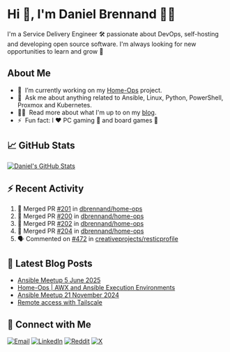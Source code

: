 # Hi 👋, I'm Daniel Brennand 👨‍💻

I'm a Service Delivery Engineer 🛠 passionate about DevOps, self-hosting and developing open source software. I'm always looking for new opportunities to learn and grow 🌱

## About Me

- 🔭 &nbsp;I’m currently working on my [Home-Ops](https://github.com/dbrennand/home-ops) project.
- 💬 &nbsp;Ask me about anything related to Ansible, Linux, Python, PowerShell, Proxmox and Kubernetes.
- 👨‍💻 &nbsp;Read more about what I'm up to on my [blog](https://dbren.uk).
- ⚡ &nbsp;Fun fact: I ❤️ PC gaming 👾 and board games 🎲

## 📈 GitHub Stats

[![Daniel's GitHub Stats](https://github-readme-stats.vercel.app/api?username=dbrennand&show_icons=true&count_private=true&hide_border=true&theme=dark)](https://github.com/anuraghazra/github-readme-stats)

## ⚡ Recent Activity

<!--START_SECTION:activity-->
1. 🎉 Merged PR [#201](https://github.com/dbrennand/home-ops/pull/201) in [dbrennand/home-ops](https://github.com/dbrennand/home-ops)
2. 🎉 Merged PR [#200](https://github.com/dbrennand/home-ops/pull/200) in [dbrennand/home-ops](https://github.com/dbrennand/home-ops)
3. 🎉 Merged PR [#202](https://github.com/dbrennand/home-ops/pull/202) in [dbrennand/home-ops](https://github.com/dbrennand/home-ops)
4. 🎉 Merged PR [#204](https://github.com/dbrennand/home-ops/pull/204) in [dbrennand/home-ops](https://github.com/dbrennand/home-ops)
5. 🗣 Commented on [#472](https://github.com/creativeprojects/resticprofile/issues/472#issuecomment-3007461137) in [creativeprojects/resticprofile](https://github.com/creativeprojects/resticprofile)
<!--END_SECTION:activity-->

## 📝 Latest Blog Posts

<!-- BLOG-POST-LIST:START -->
- [Ansible Meetup 5 June 2025](https://danielbrennand.com/blog/ansible-meetup-5-june/)
- [Home-Ops | AWX and Ansible Execution Environments](https://danielbrennand.com/blog/homeops-ansible-ee/)
- [Ansible Meetup 21 November 2024](https://danielbrennand.com/blog/ansible-meetup-21-november/)
- [Remote access with Tailscale](https://danielbrennand.com/blog/tailscale/)
<!-- BLOG-POST-LIST:END -->

## 💬 Connect with Me

[![Email](https://img.shields.io/badge/Email-D14836?style=flat&logo=gmail&logoColor=white)](mailto:contact@danielbrennand.com) [![LinkedIn](https://img.shields.io/badge/Linkedin-%230077B5.svg?style=flat&logo=linkedin&logoColor=white)](https://www.linkedin.com/in/dbrenuk) [![Reddit](https://img.shields.io/badge/Reddit-FF4500?style=flat&logo=reddit&logoColor=white)](https://www.reddit.com/user/dbrenuk) [![X](https://img.shields.io/badge/X-%23000000.svg?style=flat&logo=X&logoColor=white)](https://twitter.com/dbrenuk)
